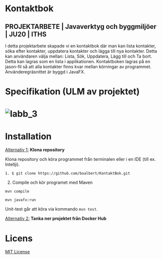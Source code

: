 # Kontaktbok 
## PROJEKTARBETE | Javaverktyg och byggmiljöer | JU20 | ITHS

I detta projektarbete skapade vi en kontaktbok där man kan lista kontakter, söka efter kontakter, uppdatera kontakter och lägga till nya kontakter. Detta kan användaren välja mellan: Lista, Sök, Uppdatera, Lägg till och Ta bort. Detta kan lagras som en lista i applikationen. Kontaktboken lagras på en jason-fil så att alla kontakter finns kvar mellan körningar av programmet. Använderegräsnittet är byggd i JavaFX.

# Specifikation (ULM av projektet)

# ![labb_3](https://tva1.sinaimg.cn/large/0081Kckwgy1glfnh5rvb1j30kl0h1wg3.jpg)

# Installation

<u>Alternativ 1:</u> **Klona repository**

Klona repository och köra programmet från terminalen eller i en IDE (till ex. Intellji). 

`1. $ git clone https://github.com/boalbert/KontaktBok.git`

2. Compile och kör programet med Maven

`mvn compile`

`mvn javafx:run`

Unit-test går att köra via kommando `mvn test`.

<u>Alternativ 2:</u> **Tanka ner projektet från Docker Hub**

# Licens 

[MIT License](https://opensource.org/licenses/MIT)